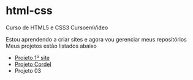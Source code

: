 # html-css
 Curso de HTML5 e CSS3 CursoemVideo

<p> Estou aprendendo a criar sites e agora vou gerenciar meus repositórios
Meus projetos estão listados abaixo </p>

<ul>
	<li><a href="https://arth-py.github.io/projeto-android/" target='_blank'>Projeto 1º site</a></li>
	<li><a href="https://arth-py.github.io/projeto-cordel/" target='_blank'>Projeto Cordel</a></li>
 	<li>Projeto 03</li>
</ul>
